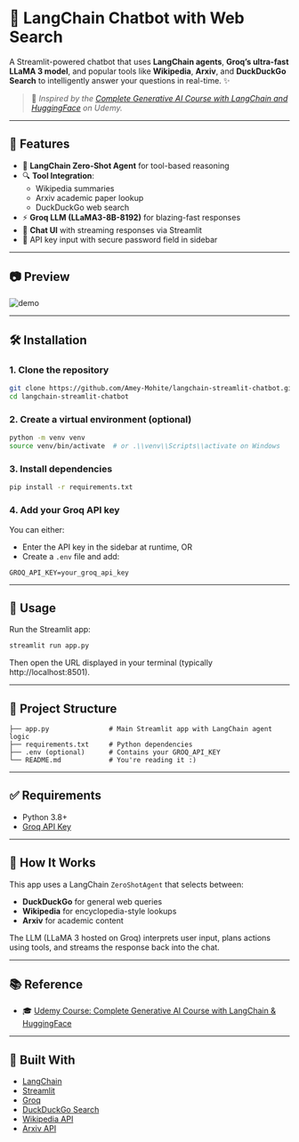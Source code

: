 
# 🔎 LangChain Chatbot with Web Search

A Streamlit-powered chatbot that uses **LangChain agents**, **Groq’s ultra-fast LLaMA 3 model**, and popular tools like **Wikipedia**, **Arxiv**, and **DuckDuckGo Search** to intelligently answer your questions in real-time. ✨

> 📘 *Inspired by the [Complete Generative AI Course with LangChain and HuggingFace](https://www.udemy.com/course/complete-generative-ai-course-with-langchain-and-huggingface/learn/lecture/44599733?start=585) on Udemy.*

---

## 🚀 Features

- 🧠 **LangChain Zero-Shot Agent** for tool-based reasoning
- 🔍 **Tool Integration**:
  - Wikipedia summaries
  - Arxiv academic paper lookup
  - DuckDuckGo web search
- ⚡ **Groq LLM (LLaMA3-8B-8192)** for blazing-fast responses
- 💬 **Chat UI** with streaming responses via Streamlit
- 🔐 API key input with secure password field in sidebar

---

## 📷 Preview

![demo](https://langchain-web-search-3eflcdw8gny3uztzf8bcc6.streamlit.app/)

---

## 🛠️ Installation

### 1. Clone the repository

```bash
git clone https://github.com/Amey-Mohite/langchain-streamlit-chatbot.git
cd langchain-streamlit-chatbot
```

### 2. Create a virtual environment (optional)

```bash
python -m venv venv
source venv/bin/activate  # or .\\venv\\Scripts\\activate on Windows
```

### 3. Install dependencies

```bash
pip install -r requirements.txt
```

### 4. Add your Groq API key

You can either:
- Enter the API key in the sidebar at runtime, OR
- Create a `.env` file and add:

```
GROQ_API_KEY=your_groq_api_key
```

---

## 🚦 Usage

Run the Streamlit app:

```bash
streamlit run app.py
```

Then open the URL displayed in your terminal (typically http://localhost:8501).

---

## 📁 Project Structure

```
├── app.py               # Main Streamlit app with LangChain agent logic
├── requirements.txt     # Python dependencies
├── .env (optional)      # Contains your GROQ_API_KEY
└── README.md            # You're reading it :)
```

---

## ✅ Requirements

- Python 3.8+
- [Groq API Key](https://console.groq.com/)

---

## 🧠 How It Works

This app uses a LangChain `ZeroShotAgent` that selects between:
- **DuckDuckGo** for general web queries
- **Wikipedia** for encyclopedia-style lookups
- **Arxiv** for academic content

The LLM (LLaMA 3 hosted on Groq) interprets user input, plans actions using tools, and streams the response back into the chat.

---

## 📚 Reference

- 🎓 [Udemy Course: Complete Generative AI Course with LangChain & HuggingFace](https://www.udemy.com/course/complete-generative-ai-course-with-langchain-and-huggingface/learn/lecture/44599733?start=585)

---

## 🧩 Built With

- [LangChain](https://www.langchain.com/)
- [Streamlit](https://streamlit.io/)
- [Groq](https://groq.com/)
- [DuckDuckGo Search](https://duckduckgo.com/)
- [Wikipedia API](https://www.mediawiki.org/wiki/API:Main_page)
- [Arxiv API](https://arxiv.org/help/api/index)
